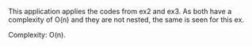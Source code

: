This application applies the codes from ex2 and ex3.
As both have a complexity of O(n) and they are not nested, the same is seen for this ex.

Complexity: O(n).